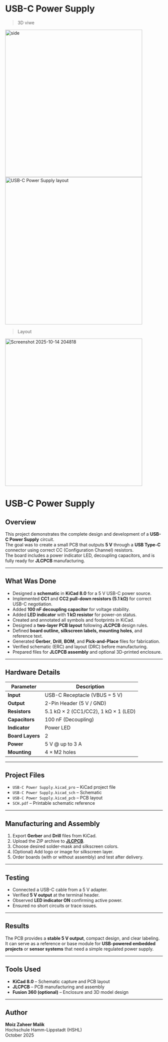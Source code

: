 # USB-C Power Supply
> 3D  viwe
<img width="438" height="470" alt="side" src="https://github.com/user-attachments/assets/be7696b0-b0cc-45a2-9dc7-b66fbc8298f9" />
<img width="438" height="470" alt="USB-C Power Supply layout" src="https://github.com/user-attachments/assets/9d56daf3-6dff-4510-91b3-bffc93127122" />

> Layout


<img width="438" height="470" alt="Screenshot 2025-10-14 204818" src="https://github.com/user-attachments/assets/65bbc996-5c2c-42aa-874d-115fa6e00605" />


# USB-C Power Supply

## Overview
This project demonstrates the complete design and development of a **USB-C Power Supply** circuit.  
The goal was to create a small PCB that outputs **5 V** through a **USB Type-C** connector using correct CC (Configuration Channel) resistors.  
The board includes a power indicator LED, decoupling capacitors, and is fully ready for **JLCPCB** manufacturing.

---

## What Was Done
- Designed a **schematic** in **KiCad 8.0** for a 5 V USB-C power source.  
- Implemented **CC1** and **CC2 pull-down resistors (5.1 kΩ)** for correct USB-C negotiation.  
- Added **100 nF decoupling capacitor** for voltage stability.  
- Added **LED indicator** with **1 kΩ resistor** for power-on status.  
- Created and annotated all symbols and footprints in KiCad.  
- Designed a **two-layer PCB layout** following **JLCPCB** design rules.  
- Defined **board outline, silkscreen labels, mounting holes**, and reference text.  
- Generated **Gerber**, **Drill**, **BOM**, and **Pick-and-Place** files for fabrication.  
- Verified schematic (ERC) and layout (DRC) before manufacturing.  
- Prepared files for **JLCPCB assembly** and optional 3D-printed enclosure.

---

## Hardware Details
| Parameter | Description |
|------------|-------------|
| **Input** | USB-C Receptacle (VBUS = 5 V) |
| **Output** | 2-Pin Header (5 V / GND) |
| **Resistors** | 5.1 kΩ × 2 (CC1/CC2), 1 kΩ × 1 (LED) |
| **Capacitors** | 100 nF (Decoupling) |
| **Indicator** | Power LED |
| **Board Layers** | 2 |
| **Power** | 5 V @ up to 3 A |
| **Mounting** | 4 × M2 holes |

---

## Project Files
- `USB-C Power Supply.kicad_pro` – KiCad project file  
- `USB-C Power Supply.kicad_sch` – Schematic  
- `USB-C Power Supply.kicad_pcb` – PCB layout  
- `SCH.pdf` – Printable schematic reference  

---

## Manufacturing and Assembly
1. Export **Gerber** and **Drill** files from KiCad.  
2. Upload the ZIP archive to [**JLCPCB**](https://jlcpcb.com).  
3. Choose desired solder-mask and silkscreen colors.  
4. (Optional) Add logo or image for silkscreen layer.  
5. Order boards (with or without assembly) and test after delivery.

---

## Testing
- Connected a USB-C cable from a 5 V adapter.  
- Verified **5 V output** at the terminal header.  
- Observed **LED indicator ON** confirming active power.  
- Ensured no short circuits or trace issues.

---

## Results
The PCB provides a **stable 5 V output**, compact design, and clear labeling.  
It can serve as a reference or base module for **USB-powered embedded projects** or **sensor systems** that need a simple regulated power supply.

---

## Tools Used
- **KiCad 8.0** – Schematic capture and PCB layout  
- **JLCPCB** – PCB manufacturing and assembly  
- **Fusion 360 (optional)** – Enclosure and 3D model design  

---

## Author
**Moiz Zaheer Malik**  
Hochschule Hamm-Lippstadt (HSHL)  
October 2025
